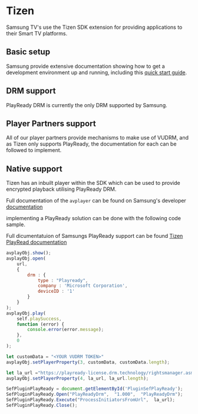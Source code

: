 # Tizen

Samsung TV's use the Tizen SDK extension for providing applications to their Smart TV platforms.

## Basic setup

Samsung provide extensive documentation showing how to get a development environment up and running, including this [quick start guide](https://developer.samsung.com/tv/develop/getting-started/quick-start-guide).

## DRM support

PlayReady DRM is currently the only DRM supported by Samsung.

## Player Partners support

All of our player partners provide mechanisms to make use of VUDRM, and as Tizen only supports PlayReady, the documentation for each can be followed to implement.  

## Native support

Tizen has an inbuilt player within the SDK which can be used to provide encrypted playback utilising PlayReady DRM.

Full documentation of the `avplayer` can be found on Samsung's developer [documentation](https://developer.samsung.com/tv/develop/legacy-platform-library/ovw008/index)

implementing a PlayReady solution can be done with the following code sample.

Full dicumentatuion of Samsungs PlayReady support can be found [Tizen PlayRead documentation](https://developer.samsung.com/tv/develop/legacy-platform-library/tut00064/index)

```javascript
avplayObj.show();
avplayObj.open(
    url,
    {
        drm : {
            type : "Playready",
            company : 'Microsoft Corporation',
            deviceID : '1'
        }
    }
);
avplayObj.play(
    self.playSuccess,
    function (error) {
        console.error(error.message);
    },
    0
);

let customData = "<YOUR VUDRM TOKEN>"
avplayObj.setPlayerProperty(3, customData, customData.length);

let la_url ="https://playready-license.drm.technology/rightsmanager.asmx";
avplayObj.setPlayerProperty(4, la_url, la_url.length);

SefPluginPlayReady = document.getElementById('PluginSefPlayReady');
SefPluginPlayReady.Open("PlayReadyDrm",  "1.000",  "PlayReadyDrm");
SefPluginPlayReady.Execute("ProcessInitiatorsFromUrl",  la_url);
SefPluginPlayReady.Close();
```


